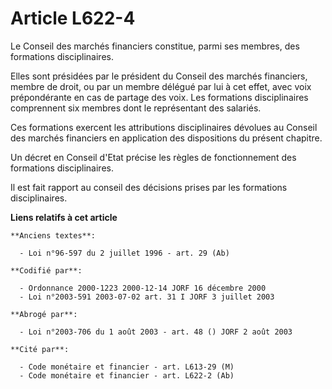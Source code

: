 # Article L622-4

Le Conseil des marchés financiers constitue, parmi ses membres, des formations disciplinaires.

Elles sont présidées par le président du Conseil des marchés financiers, membre de droit, ou par un membre délégué par lui à
cet effet, avec voix prépondérante en cas de partage des voix. Les formations disciplinaires comprennent six membres dont le
représentant des salariés.

Ces formations exercent les attributions disciplinaires dévolues au Conseil des marchés financiers en application des
dispositions du présent chapitre.

Un décret en Conseil d'Etat précise les règles de fonctionnement des formations disciplinaires.

Il est fait rapport au conseil des décisions prises par les formations disciplinaires.

**Liens relatifs à cet article**

	**Anciens textes**:

	  - Loi n°96-597 du 2 juillet 1996 - art. 29 (Ab)

	**Codifié par**:

	  - Ordonnance 2000-1223 2000-12-14 JORF 16 décembre 2000
	  - Loi n°2003-591 2003-07-02 art. 31 I JORF 3 juillet 2003

	**Abrogé par**:

	  - Loi n°2003-706 du 1 août 2003 - art. 48 () JORF 2 août 2003

	**Cité par**:

	  - Code monétaire et financier - art. L613-29 (M)
	  - Code monétaire et financier - art. L622-2 (Ab)
